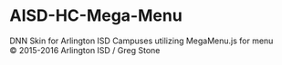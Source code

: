 # AISD-HC-Mega-Menu

DNN Skin for Arlington ISD Campuses utilizing MegaMenu.js for menu <br>
&copy; 2015-2016 Arlington ISD / Greg Stone
